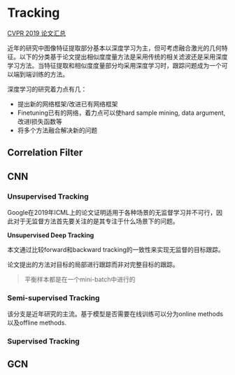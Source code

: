 # Tracking

[CVPR 2019 论文汇总](<http://bbs.cvmart.net/topics/302/cvpr2019paper#4>)

近年的研究中图像特征提取部分基本以深度学习为主，但可考虑融合激光的几何特征。以下的分类基于论文提出相似度度量方法是采用传统的相关滤波还是采用深度学习方法。当特征提取和相似度度量部分均采用深度学习时，跟踪问题成为一个可以端到端训练的方法。

深度学习的研究着力点有几：

- 提出新的网络框架/改进已有网络框架
- Finetuning已有的网络，着力点可以使hard sample mining, data argument, 改进l损失函数等
- 将多个方法融合解决新的问题

## Correlation Filter



## CNN

### Unsupervised Tracking

Google在2019年ICML上的论文证明适用于各种场景的无监督学习并不可行，因此对于无监督方法首先要关注的是其专注于什么场景下的问题。

**Unsupervised Deep Tracking**

本文通过比较forward和backward tracking的一致性来实现无监督的目标跟踪。

论文提出的方法对目标的局部进行跟踪而非对完整目标的跟踪。

> 平衡样本都是在一个mini-batch中进行的



### Semi-supervised Tracking

该分支是近年研究的主流。基于模型是否需要在线训练可以分为online methods以及offline methods.

### Supervised Tracking

## GCN